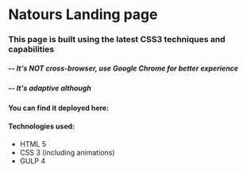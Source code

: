 # Natours Landing page

### This page is built using the latest CSS3 techniques and capabilities
##### -- It's NOT cross-browser, use Google Chrome for better experience
##### -- It's adaptive although

#### You can find it deployed here:

#### Technologies used:
- HTML 5
- CSS 3 (including animations)
- GULP 4